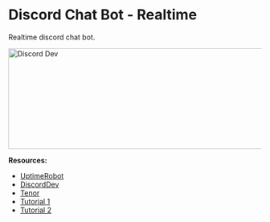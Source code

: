 # Discord Chat Bot - Realtime

Realtime discord chat bot.


<a href="https://discord.com/" target="_blank"> 
<img src="https://logos-download.com/wp-content/uploads/2021/01/Discord_Logo-1-700x202.png" alt="Discord Dev" width="700" height="200"/>
</a> 


**Resources:**
- [UptimeRobot](https://uptimerobot.com/)
- [DiscordDev](https://discord.com/developers/docs/intro)
- [Tenor](https://tenor.com/search/tener-gifs)
- [Tutorial 1](https://www.youtube.com/watch?v=9P1rB2MY4ZA&ab_channel=TheCodingTrain)
- [Tutorial 2](https://www.youtube.com/watch?v=7rU_KyudGBY&ab_channel=freeCodeCamp.org)
